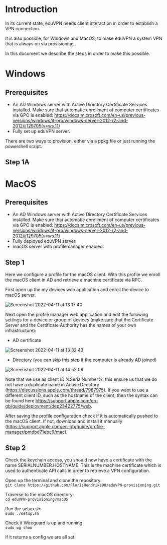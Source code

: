 # Introduction

In its current state, eduVPN needs client interaction in order to establish a VPN connection.

It is also possible, for Windows and MacOS, to make eduVPN a system VPN that is always on via provisioning.

In this document we describe the steps in order to make this possible.

# Windows
## Prerequisites
* An AD Windows server with Active Directory Certificate Services installed. Make sure that automatic enrollment of computer certificates via GPO is enabled: https://docs.microsoft.com/en-us/previous-versions/windows/it-pro/windows-server-2012-r2-and-2012/jj129705(v=ws.11)
* Fully set up eduVPN server.

There are two ways to provision, either via a ppkg file or just running the powershell script. 
## Step 1A



# MacOS
## Prerequisites
* An AD Windows server with Active Directory Certificate Services installed. Make sure that automatic enrollment of computer certificates via GPO is enabled: https://docs.microsoft.com/en-us/previous-versions/windows/it-pro/windows-server-2012-r2-and-2012/jj129705(v=ws.11)
* Fully deployed eduVPN server.
* macOS server with profilemanager enabled.

## Step 1
Here we configure a profile for the macOS client. With this profile we enroll the macOS client in AD and retrieve a machine certificate via RPC.

First open up the my devices web application and enroll the device to macOS server.

![Screenshot 2022-04-11 at 13 17 40](https://user-images.githubusercontent.com/47246332/162730069-cd00267a-0f97-4e0b-8e18-f3b848757996.png)

Next open the profile manager web application and edit the following settings for a device or group of devices (make sure that the Certificate Server and the Certificate Authority has the names of your own infrastructure):
* AD certificate

![Screenshot 2022-04-11 at 13 32 43](https://user-images.githubusercontent.com/47246332/162731516-ebbc1911-e137-4344-b7ee-bccf0b7f4f03.png)

* Directory (you can skip this step if the computer is already AD joined)

![Screenshot 2022-04-11 at 14 52 09](https://user-images.githubusercontent.com/47246332/162743771-611df4c5-a679-447e-bedc-4ec7880cc8c0.png)

Note that we use as client ID %SerialNumber%, this ensure us that we do not have a duplicate name in Active Directory (https://discussions.apple.com/thread/7987975). If you want to use a different client ID, such as the hostname of the client, then the syntax can be found here https://support.apple.com/en-gb/guide/deployment/dep23422775/web.

After saving the profile configuration check if it is automatically pushed to the macOS client. If not, download and install it manually (https://support.apple.com/en-gb/guide/profile-manager/pmdbd71ebc9/mac). 

## Step 2
Check the keychain access, you should now have a certificate with the name SERIALNUMBER.HOSTNAME. This is the machine certificate which is used to authenticate API calls in order to retrieve a VPN configuration.

Open up the terminal and clone the repository:\
`git clone https://github.com/FlorisHendriks98/eduVPN-provisioning.git`

Traverse to the macOS directory:\
`cd eduVPN-provisioning/macOS`

Run the setup.sh:\
`sudo ./setup.sh`

Check if Wireguard is up and running:\
`sudo wg show`

If it returns a config we are all set!
